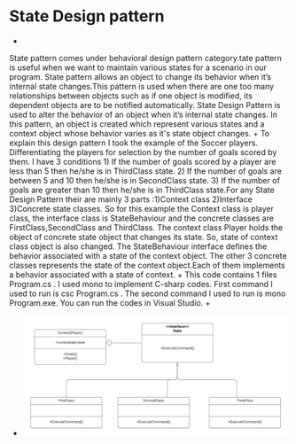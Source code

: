 # State Design pattern
+
State pattern comes under behavioral design pattern category.tate pattern is useful when we want to maintain various states for a scenario in our program. State pattern allows an object to change its behavior when it’s internal state changes.This pattern is used when there are one too many relationships between objects such as if one object is modified, its dependent objects are to be notified automatically. State Design Pattern is used to alter the behavior of an object when it’s internal state changes. In this pattern, an object is created which represent various states and a context object whose behavior varies as it's state object changes.
+
To explain this design pattern I took the example of the Soccer players. Differentiating the players for selection by the number of goals scored by them. I have 3 conditions 1) If the number of goals scored by a player are less than 5 then he/she is in ThirdClass state. 2) If the number of goals are between 5 and 10 then he/she is in SecondClass state. 3) If the number of goals are greater than 10 then he/she is in ThirdClass state.For any State Design Pattern their are mainly 3 parts :1)Context class 2)Interface 3)Concrete state classes. So for this example the Context class is player class, the interface class is StateBehaviour and the concrete classes are FirstClass,SecondClass and ThirdClass. The context class Player holds the object of concrete state object that changes its state. So, state of context class object is also changed. The StateBehaviour interface defines the behavior associated with a state of the context object. The other 3 concrete classes represents the state of the context object.Each of them implements a behavior associated with a state of context.
+
This code contains 1 files Program.cs . I used mono to implement C-sharp codes. First command I used to run is csc Program.cs . The second command I used to run is mono Program.exe. You can run the codes in Visual Studio.
+
+ ![UML of Figure and related products implemented as an State Design Pattern](State_pattern.png "UML class diagram of State Design pattern")

